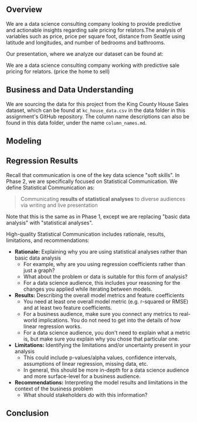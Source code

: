 ##  Overview
We are a data science consulting company looking to provide predictive and actionable insights regarding sale pricing for relators.The analysis of variables such as price, price per square foot, distance from Seattle using latitude and longitudes, and number of bedrooms and bathrooms. 

Our presentation, where we analyze our dataset can be found at:

We are a data science consulting company working with predictive sale pricing for relators. (price the home to sell)


## Business and Data Understanding 

We are sourcing the data for this project from the King County House Sales dataset, which can be found at `kc_house_data.csv` in the data folder in this assignment's GitHub repository. The column name descriptions can also be found in this data folder, under the name `column_names.md`.





## Modeling






## Regression Results

Recall that communication is one of the key data science "soft skills". In Phase 2, we are specifically focused on Statistical Communication. We define Statistical Communication as:

> Communicating **results of statistical analyses** to diverse audiences via writing and live presentation

Note that this is the same as in Phase 1, except we are replacing "basic data analysis" with "statistical analyses".

High-quality Statistical Communication includes rationale, results, limitations, and recommendations:

* **Rationale:** Explaining why you are using statistical analyses rather than basic data analysis
  * For example, why are you using regression coefficients rather than just a graph?
  * What about the problem or data is suitable for this form of analysis?
  * For a data science audience, this includes your reasoning for the changes you applied while iterating between models.
* **Results:** Describing the overall model metrics and feature coefficients
  * You need at least one overall model metric (e.g. r-squared or RMSE) and at least two feature coefficients.
  * For a business audience, make sure you connect any metrics to real-world implications. You do not need to get into the details of how linear regression works.
  * For a data science audience, you don't need to explain what a metric is, but make sure you explain why you chose that particular one.
* **Limitations:** Identifying the limitations and/or uncertainty present in your analysis
  * This could include p-values/alpha values, confidence intervals, assumptions of linear regression, missing data, etc.
  * In general, this should be more in-depth for a data science audience and more surface-level for a business audience.
* **Recommendations:** Interpreting the model results and limitations in the context of the business problem
  * What should stakeholders _do_ with this information?


## Conclusion


